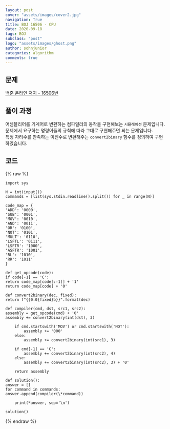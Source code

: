 ```yaml
---
layout: post
cover: "assets/images/cover2.jpg"
navigation: True
title: BOJ 16506 - CPU
date: 2020-09-18
tags: BOJ
subclass: "post"
logo: "assets/images/ghost.png"
author: sohnjunior
categories: algorithm
comments: true
---
```


## 문제

[백준 온라인 저지 - 16506번](https://www.acmicpc.net/problem/16506)

## 풀이 과정

어셈블리어를 기계어로 변환하는 컴파일러의 동작을 구현해보는 `시뮬레이션` 문제입니다. <br>
문제에서 요구하는 명령어들의 규칙에 따라 그대로 구현해주면 되는 문제입니다. <br>
특정 자리수를 만족하는 이진수로 변환해주는 `convert2binary` 함수를 정의하여 구현하였습니다. <br>

## 코드

{% raw %}

    import sys

    N = int(input())
    commands = [list(sys.stdin.readline().split()) for _ in range(N)]

    code_map = {
    'ADD': '0000',
    'SUB': '0001',
    'MOV': '0010',
    'AND': '0011',
    'OR': '0100',
    'NOT': '0101',
    'MULT': '0110',
    'LSFTL': '0111',
    'LSFTR': '1000',
    'ASFTR': '1001',
    'RL': '1010',
    'RR': '1011'
    }

    def get_opcode(code):
    if code[-1] == 'C':
    return code_map[code[:-1]] + '1'
    return code_map[code] + '0'

    def convert2binary(dec, fixed):
    return f"{{0:0{fixed}b}}".format(dec)

    def compiler(cmd, dst, src1, src2):
    assembly = get_opcode(cmd) + '0'
    assembly += convert2binary(int(dst), 3)

        if cmd.startswith('MOV') or cmd.startswith('NOT'):
            assembly += '000'
        else:
            assembly += convert2binary(int(src1), 3)

        if cmd[-1] == 'C':
            assembly += convert2binary(int(src2), 4)
        else:
            assembly += convert2binary(int(src2), 3) + '0'

        return assembly

    def solution():
    answer = []
    for command in commands:
    answer.append(compiler(\*command))

        print(*answer, sep='\n')

    solution()

{% endraw %}

